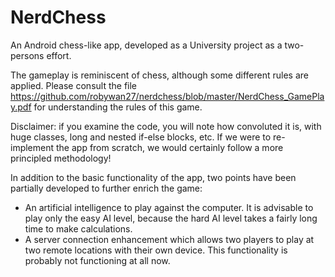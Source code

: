 # NerdChess
An Android chess-like app, developed as a University project as a two-persons effort.

The gameplay is reminiscent of chess, although some different rules are applied. Please consult the file https://github.com/robywan27/nerdchess/blob/master/NerdChess_GamePlay.pdf for understanding the rules of this game.

Disclaimer: if you examine the code, you will note how convoluted it is, with huge classes, long and nested if-else blocks, etc. If we were to re-implement the app from scratch, we would certainly follow a more principled methodology!

In addition to the basic functionality of the app, two points have been partially developed to further enrich the game:
- An artificial intelligence to play against the computer. It is advisable to play only the easy AI level, because the hard AI level takes a fairly long time to make calculations.
- A server connection enhancement which allows two players to play at two remote locations with their own device. This functionality is probably not functioning at all now.
